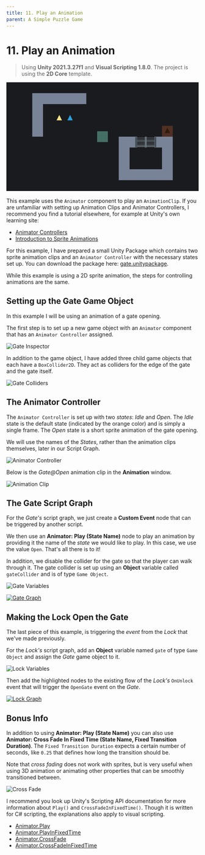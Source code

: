 ```yaml
---
title: 11. Play an Animation
parent: A Simple Puzzle Game
---
```


# 11. Play an Animation

> Using **Unity 2021.3.27f1** and **Visual Scripting 1.8.0**. The project is using the **2D Core** template.

![Demo](./demo.gif)

This example uses the `Animator` component to play an `AnimationClip`. If you are unfamiliar with setting up Animation Clips and Animator Controllers, I recommend you find a tutorial elsewhere, for example at Unity's own learning site:

- [Animator Controllers](https://learn.unity.com/tutorial/animator-controllers-2019-3)
- [Introduction to Sprite Animations](https://learn.unity.com/tutorial/introduction-to-sprite-animations)

For this example, I have prepared a small Unity Package which contains two sprite animation clips and an `Animator Controller` with the necessary states set up. You can download the package here: [gate.unitypackage](./gate.unitypackage).

While this example is using a 2D sprite animation, the steps for controlling animations are the same.

## Setting up the Gate Game Object

In this example I will be using an animation of a gate opening.

The first step is to set up a new game object with an `Animator` component that has an `Animator Controller` assigned. 

<img src="./gate-inspector-1x.webp" srcset="./gate-inspector-1x.webp 1x, ./gate-inspector-2x.webp 2x" alt="Gate Inspector">

In addition to the game object, I have added three child game objects that each have a `BoxCollider2D`. They act as colliders for the edge of the gate and the gate itself.

<img src="./gate-colliders-1x.webp" srcset="./gate-colliders-1x.webp 1x, ./gate-colliders-2x.webp 2x" alt="Gate Colliders">

## The Animator Controller

The `Animator Controller` is set up with two *states*: *Idle* and *Open*. The *Idle* state is the default state (indicated by the orange color) and is simply a single frame. The *Open* state is a short sprite animation of the gate opening.

We will use the names of the *States*, rather than the animation clips themselves, later in our Script Graph. 

<img src="./gate-animator-1x.webp" srcset="./gate-animator-1x.webp 1x, ./gate-animator-2x.webp 2x" alt="Animator Controller">

Below is the *Gate@Open* animation clip in the **Animation** window.

<img src="./gate-animation-1x.webp" srcset="./gate-animation-1x.webp 1x, ./gate-animation-2x.webp 2x" alt="Animation Clip">

## The Gate Script Graph

For the *Gate's* script graph, we just create a **Custom Event** node that can be triggered by another script.

We then use an **Animator: Play (State Name)** node to play an animation by providing it the name of the *state* we would like to play. In this case, we use the value `Open`. That's all there is to it!

In addition, we disable the collider for the gate so that the player can walk through it. The gate collider is set up using an **Object** variable called `gateCollider` and is of type `Game Object`.

<img src="./gate-variables-1x.webp" srcset="./gate-variables-1x.webp 1x, ./gate-variables-2x.webp 2x" alt="Gate Variables">

[<img src="./gate-graph-1x.webp" srcset="./gate-graph-1x.webp 1x, ./gate-graph-2x.webp 2x" alt="Gate Graph">](./gate-graph-2x.webp)

## Making the Lock Open the Gate

The last piece of this example, is triggering the *event* from the *Lock* that we've made previously.

For the *Lock's* script graph, add an **Object** variable named `gate` of type `Game Object` and assign the *Gate* game object to it.

<img src="./lock-variables-1x.webp" srcset="./lock-variables-1x.webp 1x, ./lock-variables-2x.webp 2x" alt="Lock Variables">

Then add the highlighted nodes to the existing flow of the *Lock's* `OnUnlock` event that will trigger the `OpenGate` event on the *Gate*.

[<img src="./lock-graph-1x.webp" srcset="lock-graph-1x.webp 1x, lock-graph-2x.webp 2x" alt="Lock Graph">](./lock-graph-2x.webp)

## Bonus Info

In addition to using **Animator: Play (State Name)** you can also use **Animator: Cross Fade In Fixed Time (State Name, Fixed Transition Duration)**. The `Fixed Transition Duration` expects a certain number of seconds, like `0.25` that defines how long the transition should be.

Note that *cross fading* does not work with sprites, but is very useful when using 3D animation or animating other properties that can be smoothly transitioned between. 

<img src="./crossfade-1x.webp" srcset="./crossfade-1x.webp 1x, ./crossfade-2x.webp 2x" alt="Cross Fade">

I recommend you look up Unity's Scripting API documentation for more information about `Play()` and `CrossFadeInFixedTime()`. Though it is written for C# scripting, the explanations also apply to visual scripting.

- [Animator.Play](https://docs.unity3d.com/ScriptReference/Animator.Play.html)
- [Animator.PlayInFixedTime](https://docs.unity3d.com/ScriptReference/Animator.PlayInFixedTime.html)
- [Animator.CrossFade](https://docs.unity3d.com/ScriptReference/Animator.CrossFade.html)
- [Animator.CrossFadeInFixedTime](https://docs.unity3d.com/ScriptReference/Animator.CrossFadeInFixedTime.html)